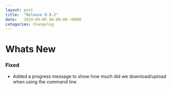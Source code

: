 ```yaml
---
layout: post
title:  "Release 0.9.2"
date:   2024-09-06 00:00:00 +0000
categories: Changelog
---
```


# Whats New

### Fixed

- Added a progress message to show how much did we download/upload when using the command line


